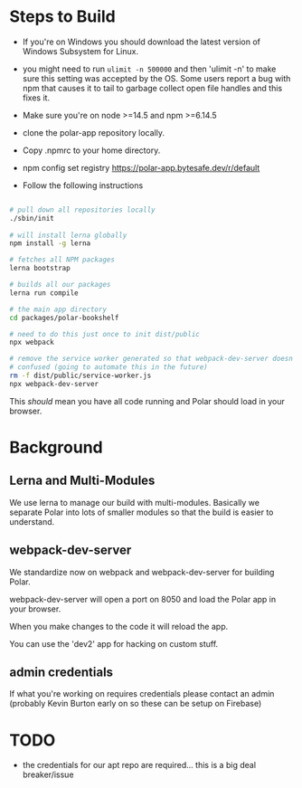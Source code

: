 
# Steps to Build 

- If you're on Windows you should download the latest version of Windows
  Subsystem for Linux.

- you might need to run ```ulimit -n 500000``` and then 'ulimit -n' to make sure
  this setting was accepted by the OS.  Some users report a bug with npm that 
  causes it to tail to garbage collect open file handles and this fixes it.

- Make sure you're on node >=14.5 and npm >=6.14.5
- clone the polar-app repository locally.
- Copy .npmrc to your home directory.  
- npm config set registry https://polar-app.bytesafe.dev/r/default

- Follow the following instructions

```bash

# pull down all repositories locally
./sbin/init
                            
# will install lerna globally
npm install -g lerna                   

# fetches all NPM packages
lerna bootstrap                         

# builds all our packages 
lerna run compile                      

# the main app directory
cd packages/polar-bookshelf            

# need to do this just once to init dist/public
npx webpack                            

# remove the service worker generated so that webpack-dev-server doesn't get
# confused (going to automate this in the future)
rm -f dist/public/service-worker.js  
npx webpack-dev-server
```

This *should* mean you have all code running and Polar should load in your 
browser.

# Background

## Lerna and Multi-Modules

We use lerna to manage our build with multi-modules.  Basically we separate 
Polar into lots of smaller modules so that the build is easier to understand.

## webpack-dev-server

We standardize now on webpack and webpack-dev-server for building Polar. 

webpack-dev-server will open a port on 8050 and load the Polar app in your 
browser.

When you make changes to the code it will reload the app.

You can use the 'dev2' app for hacking on custom stuff.  

## admin credentials 

If what you're working on requires credentials please contact an admin 
(probably Kevin Burton early on so these can be setup on Firebase)

# TODO

- the credentials for our apt repo are required... this is a big deal breaker/issue

